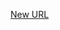



[New URL](../file-___home_harshil_Desktop_open-source_palisadoes_talawa_lib_views_pre_auth_screens_select_language/)


